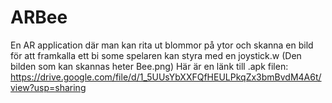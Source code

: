 # ARBee
En AR application där man kan rita ut blommor på ytor och skanna en bild för att framkalla ett bi some spelaren kan styra med en joystick.w
(Den bilden som kan skannas heter Bee.png)
Här är en länk till .apk filen:
https://drive.google.com/file/d/1_5UUsYbXXFQfHEULPkqZx3bmBvdM4A6t/view?usp=sharing
